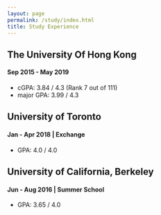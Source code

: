 ```yaml
---
layout: page
permalink: /study/index.html
title: Study Experience
---
```


## The University Of Hong Kong
#### Sep 2015 - May 2019
- cGPA: 3.84 / 4.3 (Rank 7 out of 111)
- major GPA: 3.99 / 4.3

## University of Toronto
#### Jan - Apr 2018 | Exchange
- GPA: 4.0 / 4.0

## University of California, Berkeley
#### Jun - Aug 2016 | Summer School
- GPA: 3.65 / 4.0

